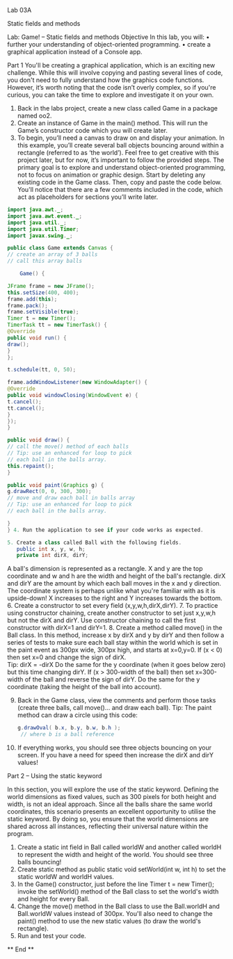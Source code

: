Lab 03A

Static fields and methods

Lab: Game! – Static fields and methods
Objective
In this lab, you will:
• further your understanding of object-oriented programming.
• create a graphical application instead of a Console app.

Part 1
You'll be creating a graphical application, which is an exciting new challenge. While this will involve copying and pasting several lines of code, you don't need to fully understand how the graphics code functions.
However, it’s worth noting that the code isn’t overly complex, so if you're curious, you can take the time to explore and investigate it on your own.

1. Back in the labs project, create a new class called Game in a package named oo2.
2. Create an instance of Game in the main() method. This will run the Game’s constructor code which you will create later.
3. To begin, you’ll need a canvas to draw on and display your animation. In this example, you’ll create several ball objects bouncing around within a rectangle (referred to as ‘the world’).
   Feel free to get creative with this project later, but for now, it’s important to follow the provided steps. The primary goal is to explore and understand object-oriented programming, not to focus on animation or graphic design.
   Start by deleting any existing code in the Game class. Then, copy and paste the code below. You'll notice that there are a few comments included in the code, which act as placeholders for sections you’ll write later.

```java
import java.awt._;
import java.awt.event._;
import java.util._;
import java.util.Timer;
import javax.swing._;

public class Game extends Canvas {
// create an array of 3 balls
// call this array balls

    Game() {

JFrame frame = new JFrame();
this.setSize(400, 400);
frame.add(this);
frame.pack();
frame.setVisible(true);
Timer t = new Timer();
TimerTask tt = new TimerTask() {
@Override
public void run() {
draw();
}
};

t.schedule(tt, 0, 50);

frame.addWindowListener(new WindowAdapter() {
@Override
public void windowClosing(WindowEvent e) {
t.cancel();
tt.cancel();
}
});
}

public void draw() {
// call the move() method of each balls
// Tip: use an enhanced for loop to pick
// each ball in the balls array.
this.repaint();
}

public void paint(Graphics g) {
g.drawRect(0, 0, 300, 300);
// move and draw each ball in balls array
// Tip: use an enhanced for loop to pick
// each ball in the balls array.

}
} 4. Run the application to see if your code works as expected.

5. Create a class called Ball with the following fields.
   public int x, y, w, h;
   private int dirX, dirY;
```

A ball's dimension is represented as a rectangle. X and y are the top coordinate and w and h are the width and height of the ball's rectangle.
dirX and dirY are the amount by which each ball moves in the x and y direction.
The coordinate system is perhaps unlike what you're familiar with as it is upside-down! X increases to the right and Y increases towards the bottom. 6. Create a constructor to set every field (x,y,w,h,dirX,dirY). 7. To practice using constructor chaining, create another constructor to set just x,y,w,h but not the dirX and dirY.
Use constructor chaining to call the first constructor with dirX=1 and dirY=1. 8. Create a method called move() in the Ball class.
In this method, increase x by dirX and y by dirY and then follow a series of tests to make sure each ball stay within the world which is set in the paint event as 300px wide, 300px high, and starts at x=0,y=0.
If (x < 0) then set x=0 and change the sign of dirX.  
Tip: dirX = -dirX
Do the same for the y coordinate (when it goes below zero) but this time changing dirY.
If (x > 300-width of the ball) then set x=300-width of the ball and reverse the sign of dirY.
Do the same for the y coordinate (taking the height of the ball into account).

9. Back in the Game class, view the comments and perform those tasks (create three balls, call move()… and draw each ball).
   Tip: The paint method can draw a circle using this code:

   ```java
   g.drawOval( b.x, b.y, b.w, b.h );
    // where b is a ball reference
   ```

10. If everything works, you should see three objects bouncing on your screen. If you have a need for speed then increase the dirX and dirY values!

Part 2 – Using the static keyword

In this section, you will explore the use of the static keyword. Defining the world dimensions as fixed values, such as 300 pixels for both height and width, is not an ideal approach. Since all the balls share the same world coordinates, this scenario presents an excellent opportunity to utilise the static keyword. By doing so, you ensure that the world dimensions are shared across all instances, reflecting their universal nature within the program.

1. Create a static int field in Ball called worldW and another called worldH to represent the width and height of the world. You should see three balls bouncing!
2. Create static method as
   public static void setWorld(int w, int h)
   to set the static worldW and worldH values.
3. In the Game() constructor, just before the line Timer t = new Timer(); invoke the setWorld() method of the Ball class to set the world's width and height for every Ball.
4. Change the move() method in the Ball class to use the Ball.worldH and Ball.worldW values instead of 300px. You'll also need to change the paint() method to use the new static values (to draw the world's rectangle).
5. Run and test your code.

** End **
